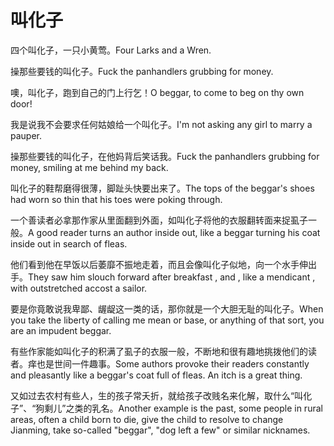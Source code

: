 # 叫化子

<p><span class="chinese">四个叫化子，一只小黄莺。</span><span class="english">Four Larks and a Wren.</span></p>

<p><span class="chinese">操那些要钱的叫化子。</span><span class="english">Fuck the panhandlers grubbing for money.</span></p>

<p><span class="chinese">噢，叫化子，跑到自己的门上行乞！</span><span class="english">O beggar, to come to beg on thy own door!</span></p>

<p><span class="chinese">我是说我不会要求任何姑娘给一个叫化子。</span><span class="english">I'm not asking any girl to marry a pauper.</span></p>

<p><span class="chinese">操那些要钱的叫化子，在他妈背后笑话我。</span><span class="english">Fuck the panhandlers grubbing for money, smiling at me behind my back.</span></p>

<p><span class="chinese">叫化子的鞋帮磨得很薄，脚趾头快要出来了。</span><span class="english">The tops of the beggar's shoes had worn so thin that his toes were poking through.</span></p>

<p><span class="chinese">一个善读者必拿那作家从里面翻到外面，如叫化子将他的衣服翻转面来捉虱子一般。</span><span class="english">A good reader turns an author inside out, like a beggar turning his coat inside out in search of fleas.</span></p>

<p><span class="chinese">他们看到他在早饭以后萎靡不振地走着，而且会像叫化子似地，向一个水手伸出手。</span><span class="english">They saw him slouch forward after breakfast , and , like a mendicant , with outstretched accost a sailor.</span></p>

<p><span class="chinese">要是你竟敢说我卑鄙、龌龊这一类的话，那你就是一个大胆无耻的叫化子。</span><span class="english">When you take the liberty of calling me mean or base, or anything of that sort, you are an impudent beggar.</span></p>

<p><span class="chinese">有些作家能如叫化子的积满了虱子的衣服一般，不断地和很有趣地挑拨他们的读者。痒也是世间一件趣事。</span><span class="english">Some authors provoke their readers constantly and pleasantly like a beggar's coat full of fleas. An itch is a great thing.</span></p>

<p><span class="chinese">又如过去农村有些人，生的孩子常夭折，就给孩子改贱名来化解，取什么“叫化子”、“狗剩儿”之类的乳名。</span><span class="english">Another example is the past, some people in rural areas, often a child born to die, give the child to resolve to change Jianming, take so-called "beggar", "dog left a few" or similar nicknames.</span></p>

